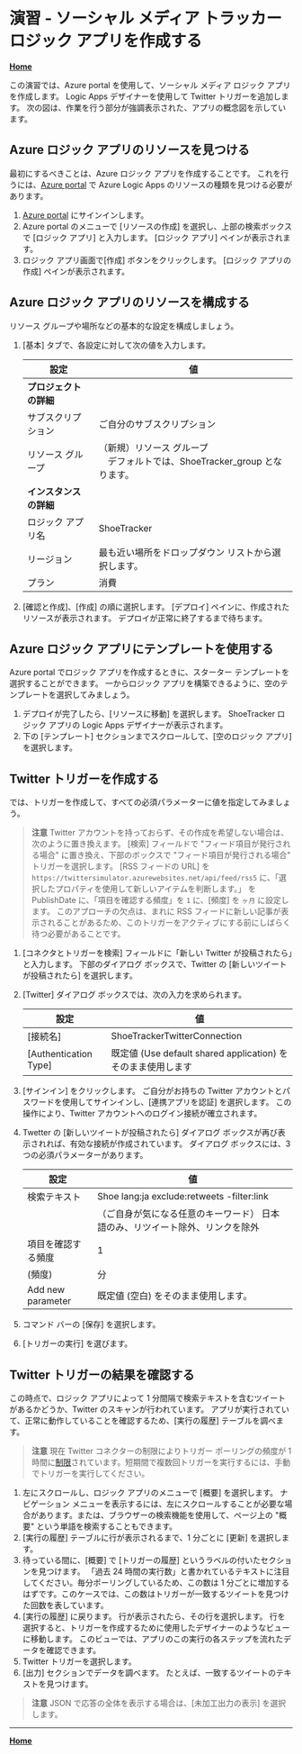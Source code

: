 # 演習 - ソーシャル メディア トラッカー ロジック アプリを作成する

**[Home](./README.md)**

この演習では、Azure portal を使用して、ソーシャル メディア ロジック アプリを作成します。 Logic Apps デザイナーを使用して Twitter トリガーを追加します。 次の図は、作業を行う部分が強調表示された、アプリの概念図を示しています。

## Azure ロジック アプリのリソースを見つける
最初にするべきことは、Azure ロジック アプリを作成することです。 これを行うには、[Azure portal](https://portal.azure.com/) で Azure Logic Apps のリソースの種類を見つける必要があります。

1. [Azure portal](https://portal.azure.com/) にサインインします。
1. Azure portal のメニューで [リソースの作成] を選択し、上部の検索ボックスで [ロジック アプリ] と入力します。 [ロジック アプリ] ペインが表示されます。
1. ロジック アプリ画面で[作成] ボタンをクリックします。 [ロジック アプリの作成] ペインが表示されます。

## Azure ロジック アプリのリソースを構成する
リソース グループや場所などの基本的な設定を構成しましょう。

1. [基本] タブで、各設定に対して次の値を入力します。

    |  設定  |  値  |
    | ---- | ---- |
    |  **プロジェクトの詳細**  |
    |  サブスクリプション  |  ご自分のサブスクリプション  |
    |  リソース グループ   |  （新規）リソース グループ<br>　デフォルトでは、ShoeTracker_group となります。  |
    |  **インスタンスの詳細**  |
    |  ロジック アプリ名  |  ShoeTracker  |
    |  リージョン  |  最も近い場所をドロップダウン リストから選択します。  |
    |  プラン  |  消費  |

1. [確認と作成]、[作成] の順に選択します。 [デプロイ] ペインに、作成されたリソースが表示されます。 デプロイが正常に終了するまで待ちます。

## Azure ロジック アプリにテンプレートを使用する
Azure portal でロジック アプリを作成するときに、スターター テンプレートを選択することができます。 一からロジック アプリを構築できるように、空のテンプレートを選択してみましょう。

1. デプロイが完了したら、[リソースに移動] を選択します。 ShoeTracker ロジック アプリの Logic Apps デザイナーが表示されます。
1. 下の [テンプレート] セクションまでスクロールして、[空のロジック アプリ] を選択します。

## Twitter トリガーを作成する
では、トリガーを作成して、すべての必須パラメーターに値を指定してみましょう。

> **注意**
> Twitter アカウントを持っておらず、その作成を希望しない場合は、次のように置き換えます。 [検索] フィールドで "フィード項目が発行される場合" に置き換え、下部のボックスで "フィード項目が発行される場合" トリガーを選択します。 [RSS フィードの URL] を `https://twittersimulator.azurewebsites.net/api/feed/rss5` に、「選択したプロパティを使用して新しいアイテムを判断します。」 を PublishDate に、「項目を確認する頻度」を `1` に、[頻度] を `ヶ月` に設定します。 このアプローチの欠点は、まれに RSS フィードに新しい記事が表示されることがあるため、このトリガーをアクティブにする前にしばらく待つ必要があることです。

1. [コネクタとトリガーを検索] フィールドに「新しい Twitter が投稿されたら」と入力します。 下部のダイアログ ボックスで、Twitter の [新しいツイートが投稿されたら] を選択します。
1. [Twitter] ダイアログ ボックスでは、次の入力を求められます。

    |  設定  |  値  |
    | ---- | ---- |
    | [接続名] | ShoeTrackerTwitterConnection |
    | [Authentication Type] | 既定値 (Use default shared application) をそのまま使用します |

1. [サインイン] をクリックします。 ご自分がお持ちの Twitter アカウントとパスワードを使用してサインインし、[連携アプリを認証] を選択します。 この操作により、Twitter アカウントへのログイン接続が確立されます。
1. Twetter の [新しいツイートが投稿されたら] ダイアログ ボックスが再び表示されれば、有効な接続が作成されています。 ダイアログ ボックスには、3 つの必須パラメーターがあります。

    |  設定  |  値  |
    | ---- | ---- |
    | 検索テキスト | Shoe lang:ja exclude:retweets -filter:link |
    |  | （ご自身が気になる任意のキーワード） 日本語のみ、リツイート除外、リンクを除外| 
    | 項目を確認する頻度 | 1 |
    | (頻度) | 分 |
    | Add new parameter | 既定値 (空白) をそのまま使用します。 |

1. コマンド バーの [保存] を選択します。
1. [トリガーの実行] を選びます。

## Twitter トリガーの結果を確認する
この時点で、ロジック アプリによって 1 分間隔で検索テキストを含むツイートがあるかどうか、Twitter のスキャンが行われています。 アプリが実行されていて、正常に動作していることを確認するため、[実行の履歴] テーブルを調べます。

> **注意**
> 現在 Twitter コネクターの制限によりトリガー ポーリングの頻度が 1 時間に[制限](https://learn.microsoft.com/connectors/twitter/#limits)されています。短期間で複数回トリガーを実行するには、手動でトリガーを実行してください。

1. 左にスクロールし、ロジック アプリのメニューで [概要] を選択します。 ナビゲーション メニューを表示するには、左にスクロールすることが必要な場合があります。または、ブラウザーの検索機能を使用して、ページ上の "概要" という単語を検索することもできます。
1. [実行の履歴] テーブルに行が表示されるまで、1 分ごとに [更新] を選択します。
1. 待っている間に、[概要] で [トリガーの履歴] というラベルの付いたセクションを見つけます。 「過去 24 時間の実行数」と書かれているテキストに注目してください。毎分ポーリングしているため、この数は 1 分ごとに増加するはずです。このケースでは、この数はトリガーが一致するツイートを見つけた回数を表しています。
1. [実行の履歴] に戻ります。 行が表示されたら、その行を選択します。 行を選択すると、トリガーを作成するために使用したデザイナーのようなビューに移動します。 このビューでは、アプリのこの実行の各ステップを流れたデータを確認できます。
1. Twitter トリガーを選択します。
1. [出力] セクションでデータを調べます。 たとえば、一致するツイートのテキストを見つけます。

> **注意**
> JSON で応答の全体を表示する場合は、[未加工出力の表示] を選択します。

----

**[Home](./README.md)** 
